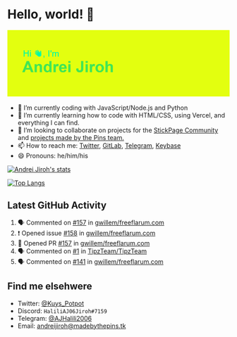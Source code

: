 # Hello, world! 👋

![](https://raw.githubusercontent.com/AndreiJirohHaliliDev2006/AndreiJirohHaliliDev2006/master/header.png)

- 🔭 I’m currently coding with JavaScript/Node.js and Python
- 🌱 I’m currently learning how to code with HTML/CSS, using Vercel, and everything I can find.
- 👯 I’m looking to collaborate on projects for the [StickPage Community](https://github.com/StickPage-Community) and [projects made by the Pins team.](https://github.com/MadeByThePinsHub)
- 📫 How to reach me: [Twitter](https://twitter.com/Kuys_Potpot), [GitLab](https://www.gitlab.com/AndreiJirohHaliliDev2006), [Telegram](https://t.me/AJHalili2006), [Keybase](https://keybase.io/ajhalilidev06)
- 😄 Pronouns: he/him/his

[![Andrei Jiroh's stats](https://gh-readme-stats-thepinsteam.vercel.app/api?username=AndreiJirohHaliliDev2006&count_private=true&include_all_commits=true)](https://github.com/anuraghazra/github-readme-stats)

[![Top Langs](https://gh-readme-stats-thepinsteam.vercel.app/api/top-langs/?username=AndreiJirohHaliliDev2006&layout=compact)](https://github.com/anuraghazra/github-readme-stats)

## Latest GitHub Activity

<!--START_SECTION:activity-->
1. 🗣 Commented on [#157](https://github.com//gwillem/freeflarum.com/issues/157) in [gwillem/freeflarum.com](https://github.com//gwillem/freeflarum.com)
2. ❗️ Opened issue [#158](https://github.com//gwillem/freeflarum.com/issues/158) in [gwillem/freeflarum.com](https://github.com//gwillem/freeflarum.com)
3. 💪 Opened PR [#157](https://github.com//gwillem/freeflarum.com/pull/157) in [gwillem/freeflarum.com](https://github.com//gwillem/freeflarum.com)
4. 🗣 Commented on [#1](https://github.com//TipzTeam/TipzTeam/issues/1) in [TipzTeam/TipzTeam](https://github.com//TipzTeam/TipzTeam)
5. 🗣 Commented on [#141](https://github.com//gwillem/freeflarum.com/issues/141) in [gwillem/freeflarum.com](https://github.com//gwillem/freeflarum.com)
<!--END_SECTION:activity-->

## Find me elsehwere

* Twitter: [@Kuys_Potpot](https://twitter.com)
* Discord: `HaliliAJ06Jiroh#7159`
* Telegram: [@AJHalili2006](https://telegram.dog/AJHalili2006)
* Email: <andreijiroh@madebythepins.tk>
